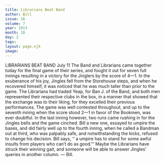 ```yaml
---
title: Librarians Beat Band
author: Bill
issue: 16
volume: 7
year: 1913
month: 18
day: 2
tags:
layout: page.njk
image:
---
```

LIBRARIANS BEAT BAND    July 11   The Band and Librarians came together today for the final game of their series, and fought it out for seven full innings resulting in a victory for the Jinglers by the score of 4—1. In the exuberance of his joy, Jingles fell from the Storehouse steps, and when he recovered himself, it was noticed that he was much taller than prior to the game. The Librarians had traded Yeap, for Ban J. of the Band, and both men represented their respective clubs in the box, in a manner that showed that the exchange was to their liking, for they excelled their previous performances. The game was well contested throughout, and up to the seventh inning when the score stood 2—1 in favor of the Bookmen, was ever doubtful. In the last inning however, two runs came rushing in for the Jingles bells and the game cinched. Bill a new one, essayed to umpire the bases, and did fairly well up to the fourth inning, when he called a Bandman out at third, who was palpably safe, and notwithstanding the kicks, refused to change his decision. Bill says, ‘‘ a umpire has to stand for some awful insults from players who can’t do as good.”’ Maybe the Librarians have struck their winning gait, and someone will be able to answer Jingles’ queries in another column. — Bill. 




